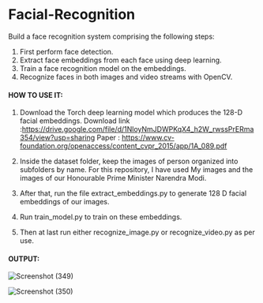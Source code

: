 # Facial-Recognition

Build a face recognition system comprising the following steps:
1. First perform face detection. 
2. Extract face embeddings from each face using deep learning. 
3. Train a face recognition model on the embeddings.
4. Recognize faces in both images and video streams with OpenCV.

#### HOW TO USE IT:

1. Download the  Torch deep learning model which produces the 128-D facial embeddings.
   Download link :https://drive.google.com/file/d/1NloyNmJDWPKqX4_h2W_rwssPrERma354/view?usp=sharing
   Paper : https://www.cv-foundation.org/openaccess/content_cvpr_2015/app/1A_089.pdf
   
2. Inside the dataset folder, keep the images of person organized into subfolders by name. For
   this repository, I have used My images and the images of our Honourable Prime Minister Narendra Modi.
   
3. After that, run the file extract_embeddings.py to generate 128 D facial embeddings of our images.

4. Run train_model.py to train on these embeddings.

5. Then at last run either recognize_image.py or recognize_video.py as per use.


#### OUTPUT:

![Screenshot (349)](https://user-images.githubusercontent.com/40006730/89109405-7ac58200-d45e-11ea-9858-da292ef436e9.png)

![Screenshot (350)](https://user-images.githubusercontent.com/40006730/89109408-7e590900-d45e-11ea-80dc-3cb803843673.png)


 
